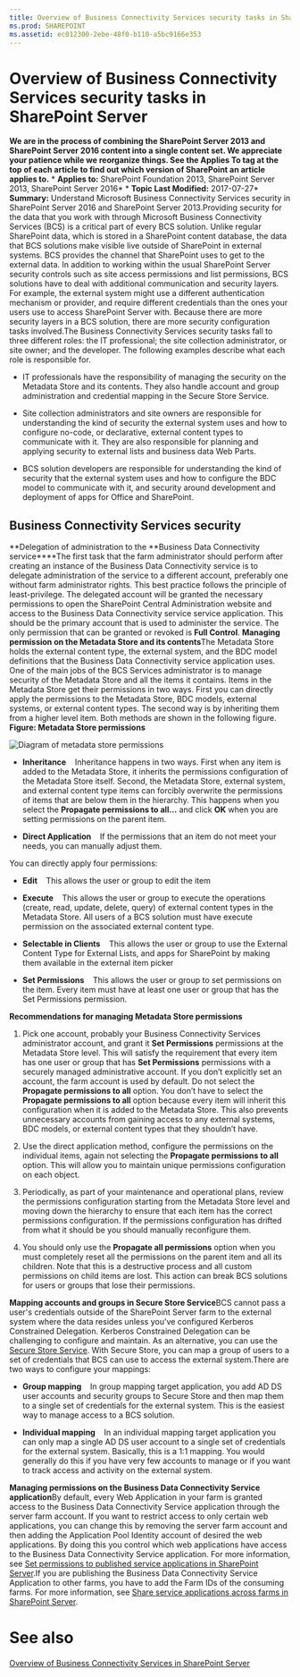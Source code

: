 ```yaml
---
title: Overview of Business Connectivity Services security tasks in SharePoint Server
ms.prod: SHAREPOINT
ms.assetid: ec012300-2ebe-48f0-b110-a5bc9166e353
---
```



# Overview of Business Connectivity Services security tasks in SharePoint Server
 **We are in the process of combining the SharePoint Server 2013 and SharePoint Server 2016 content into a single content set. We appreciate your patience while we reorganize things. See the Applies To tag at the top of each article to find out which version of SharePoint an article applies to.** * **Applies to:** SharePoint Foundation 2013, SharePoint Server 2013, SharePoint Server 2016*  * **Topic Last Modified:** 2017-07-27* **Summary:** Understand Microsoft Business Connectivity Services security in SharePoint Server 2016 and SharePoint Server 2013.Providing security for the data that you work with through Microsoft Business Connectivity Services (BCS) is a critical part of every BCS solution. Unlike regular SharePoint data, which is stored in a SharePoint content database, the data that BCS solutions make visible live outside of SharePoint in external systems. BCS provides the channel that SharePoint uses to get to the external data. In addition to working within the usual SharePoint Server security controls such as site access permissions and list permissions, BCS solutions have to deal with additional communication and security layers. For example, the external system might use a different authentication mechanism or provider, and require different credentials than the ones your users use to access SharePoint Server with. Because there are more security layers in a BCS solution, there are more security configuration tasks involved.The Business Connectivity Services security tasks fall to three different roles: the IT professional; the site collection administrator, or site owner; and the developer. The following examples describe what each role is responsible for.
- IT professionals have the responsibility of managing the security on the Metadata Store and its contents. They also handle account and group administration and credential mapping in the Secure Store Service.
    
  
- Site collection administrators and site owners are responsible for understanding the kind of security the external system uses and how to configure no-code, or declarative, external content types to communicate with it. They are also responsible for planning and applying security to external lists and business data Web Parts.
    
  
- BCS solution developers are responsible for understanding the kind of security that the external system uses and how to configure the BDC model to communicate with it, and security around development and deployment of apps for Office and SharePoint.
    
  

## Business Connectivity Services security
<a name="section1"> </a>

 **Delegation of administration to the **Business Data Connectivity service****The first task that the farm administrator should perform after creating an instance of the Business Data Connectivity service is to delegate administration of the service to a different account, preferably one without farm administrator rights. This best practice follows the principle of least-privilege. The delegated account will be granted the necessary permissions to open the SharePoint Central Administration website and access to the Business Data Connectivity service service application. This should be the primary account that is used to administer the service. The only permission that can be granted or revoked is **Full Control**. **Managing permission on the Metadata Store and its contents**The Metadata Store holds the external content type, the external system, and the BDC model definitions that the Business Data Connectivity service application uses. One of the main jobs of the BCS Services administrator is to manage security of the Metadata Store and all the items it contains. Items in the Metadata Store get their permissions in two ways. First you can directly apply the permissions to the Metadata Store, BDC models, external systems, or external content types. The second way is by inheriting them from a higher level item. Both methods are shown in the following figure. **Figure: Metadata Store permissions**
  
    
    
![Diagram of metadata store permissions](images/)
  
    
    

- **Inheritance**    Inheritance happens in two ways. First when any item is added to the Metadata Store, it inherits the permissions configuration of the Metadata Store itself. Second, the Metadata Store, external system, and external content type items can forcibly overwrite the permissions of items that are below them in the hierarchy. This happens when you select the **Propagate permissions to all…** and click **OK** when you are setting permissions on the parent item.
    
  
- **Direct Application**    If the permissions that an item do not meet your needs, you can manually adjust them.
    
  
You can directly apply four permissions:
- **Edit**    This allows the user or group to edit the item
    
  
- **Execute**    This allows the user or group to execute the operations (create, read, update, delete, query) of external content types in the Metadata Store. All users of a BCS solution must have execute permission on the associated external content type.
    
  
- **Selectable in Clients**    This allows the user or group to use the External Content Type for External Lists, and apps for SharePoint by making them available in the external item picker
    
  
- **Set Permissions**    This allows the user or group to set permissions on the item. Every item must have at least one user or group that has the Set Permissions permission.
    
  
 **Recommendations for managing Metadata Store permissions**
  
    
    

1. Pick one account, probably your Business Connectivity Services administrator account, and grant it **Set Permissions** permissions at the Metadata Store level. This will satisfy the requirement that every item has one user or group that has **Set Permissions** permissions with a securely managed administrative account. If you don’t explicitly set an account, the farm account is used by default. Do not select the **Propagate permissions to all** option. You don’t have to select the **Propagate permissions to all** option because every item will inherit this configuration when it is added to the Metadata Store. This also prevents unnecessary accounts from gaining access to any external systems, BDC models, or external content types that they shouldn’t have.
    
  
2. Use the direct application method, configure the permissions on the individual items, again not selecting the **Propagate permissions to all** option. This will allow you to maintain unique permissions configuration on each object.
    
  
3. Periodically, as part of your maintenance and operational plans, review the permissions configuration starting from the Metadata Store level and moving down the hierarchy to ensure that each item has the correct permissions configuration. If the permissions configuration has drifted from what it should be you should manually reconfigure them.
    
  
4. You should only use the **Propagate all permissions** option when you must completely reset all the permissions on the parent item and all its children. Note that this is a destructive process and all custom permissions on child items are lost. This action can break BCS solutions for users or groups that lose their permissions.
    
  
 **Mapping accounts and groups in Secure Store Service**BCS cannot pass a user's credentials outside of the SharePoint Server farm to the external system where the data resides unless you've configured Kerberos Constrained Delegation. Kerberos Constrained Delegation can be challenging to configure and maintain. As an alternative, you can use the  [Secure Store Service](html/plan-the-secure-store-service-in-sharepoint-server.md). With Secure Store, you can map a group of users to a set of credentials that BCS can use to access the external system.There are two ways to configure your mappings:
- **Group mapping**    In group mapping target application, you add AD DS user accounts and security groups to Secure Store and then map them to a single set of credentials for the external system. This is the easiest way to manage access to a BCS solution.
    
  
- **Individual mapping**    In an individual mapping target application you can only map a single AD DS user account to a single set of credentials for the external system. Basically, this is a 1:1 mapping. You would generally do this if you have very few accounts to manage or if you want to track access and activity on the external system.
    
  
 **Managing permissions on the Business Data Connectivity Service application**By default, every Web Application in your farm is granted access to the Business Data Connectivity Service application through the server farm account. If you want to restrict access to only certain web applications, you can change this by removing the server farm account and then adding the Application Pool Identity account of desired the web applications. By doing this you control which web applications have access to the Business Data Connectivity Service application. For more information, see  [Set permissions to published service applications in SharePoint Server](html/set-permissions-to-published-service-applications-in-sharepoint-server.md).If you are publishing the Business Data Connectivity Service Application to other farms, you have to add the Farm IDs of the consuming farms. For more information, see  [Share service applications across farms in SharePoint Server](html/share-service-applications-across-farms-in-sharepoint-server.md).
# See also

#### 

 [Overview of Business Connectivity Services in SharePoint Server](html/overview-of-business-connectivity-services-in-sharepoint-server.md)
  
    
    

  
    
    

